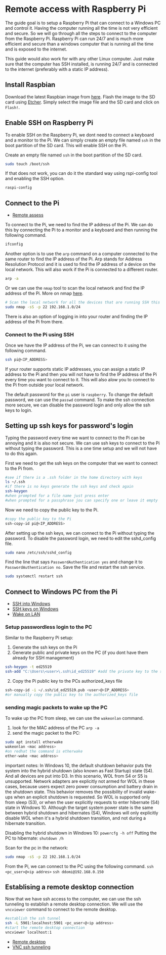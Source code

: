 # Remote access with Raspberry Pi

The guide goal is to setup a Raspberry Pi that can connect to a Windows PC and control it. Having the computer running all the time is not very efficient and secure. So we will go through all the steps to connect to the computer from the Raspberry Pi. Raspberry Pi can run 24/7 and is much more efficient and secure than a windows computer that is running all the time and is exposed to the internet.

This guide would also work for with any other Linux computer. Just make sure that the computer has SSH installed, is running 24/7 and is connected to the internet (preferably with a static IP address). 

## Install Raspbian

Download the latest Raspbian image from [here](https://www.raspberrypi.com/software/operating-systems/).
Flash the image to the SD card using [Etcher](https://www.balena.io/etcher/).
Simply select the image file and the SD card and click on `Flash!`.

## Enable SSH on Raspberry Pi

To enable SSH on the Raspberry Pi, we dont need to connect a keyboard and a monitor to the Pi. We can simply create an empty file named `ssh` in the boot partition of the SD card. This will enable SSH on the Pi.

Create an empty file named `ssh` in the boot partition of the SD card.
```bash
sudo touch /boot/ssh
```
If that does not work, you can do it the standard way using rspi-config tool and enabling the SSH option.
```bash
raspi-config
```

## Connect to the Pi

- [Remote assess](https://www.raspberrypi.com/documentation/computers/remote-access.html)

To connect to the Pi, we need to find the IP address of the Pi. We can do this by connecting the Pi to a monitor and a keyboard and then running the following command.
```bash
ifconfig
```

Another option is to use the `arp` command on a computer connected to the same router to find the IP address of the Pi.
Arp stands for Address Resolution Protocol and it is used to find the IP address of a device on the local network.
This will also work if the Pi is connected to a different router.
```bash
arp -a
```

Or we can use the `nmap` tool to scan the local network and find the IP address of the Pi.
More on nmap [here](https://nmap.org/book/man.html).
```bash
# Scan the local network for all the devices that are running SSH this will take a while go grab a coffee
sudo nmap -sS -p 22 192.168.1.0/24
```

There is also an option of logging in into your router and finding the IP address of the Pi from there.

### Connect to the Pi using SSH

Once we have the IP address of the Pi, we can connect to it using the following command.
```bash
ssh pi@<IP_ADDRESS>
```
If your router supports static IP addresses, you can assign a static IP address to the Pi and then you will not have to find the IP address of the Pi every time you want to connect to it.
This will also alow you to connect to the Pi from outside your local network.

The default password for the `pi` user is `raspberry`.
To change the default password, we can use the `passwd` command.
To make the ssh connection more secure, we can disable the password login and only allow the ssh keys to login.

## Setting up ssh keys for password's login
Typing the password every time we want to connect to the Pi can be annoying and it is also not secure. We can use ssh keys to connect to the Pi without typing the password.
This is a one time setup and we will not have to do this again.

First we need to get the ssh keys on the computer that we want to connect to the Pi from.
```bash
#see if there is a .ssh folder in the home directory with keys
ls ~/.ssh
#if there is no keys generate the ssh keys and check again
ssh-keygen
#when prompted for a file name just press enter
#when prompted for a passphrase jou can specify one or leave it empty
```
Now we need to copy the public key to the Pi.
```bash
#copy the public key to the Pi
ssh-copy-id pi@<IP_ADDRESS>
```

After setting up the ssh keys, we can connect to the Pi without typing the password.
To disable the password login, we need to edit the sshd_config file.
```bash
sudo nano /etc/ssh/sshd_config
```
Find the line that says `PasswordAuthentication yes` and change it to `PasswordAuthentication no`.
Save the file and restart the ssh service.
```bash
sudo systemctl restart ssh
```

## Connect to Windows PC from the Pi

- [SSH into Windows](https://theitbros.com/ssh-into-windows/)
- [SSH keys on Windows](https://woshub.com/using-ssh-key-based-authentication-on-windows/)
- [Wake on LAN](https://www.windowscentral.com/how-enable-and-use-wake-lan-wol-windows-10)

### Setup passwordless login to the PC

Similar to the Raspberry Pi setup:
1. Generate the ssh keys on the Pi
2. Generate public and private keys on the PC (if you dont have them already for SSH management)
```bash
ssh-keygen -t ed25519
ssh-add "C:\Users\<user>\.ssh\id_ed25519" #add the private key to the ssh agent
```
2. Copy the Pi public key to the PCs authorized_keys file
```bash
ssh-copy-id -i ~/.ssh/id_ed25519.pub <user>@<IP_ADDRESS>
#or manually copy the public key to the authorized_keys file
```

### sending magic packets to wake up the PC
To wake up the PC from sleep, we can use the `wakeonlan` command.
1. look for the MAC address of the PC `arp -a`
2. send the magic packet to the PC:

```bash
sudo apt install etherwake
wakeonlan <mac address>
#on redhat the command is etherwake
ether-wake <mac address>
```

important notes:
In Windows 10, the default shutdown behavior puts the system into the hybrid shutdown (also known as Fast Startup) state (S4). And all devices are put into D3. In this scenario, WOL from S4 or S5 is unsupported. Network adapters are explicitly not armed for WOL in these cases, because users expect zero power consumption and battery drain in the shutdown state. This behavior removes the possibility of invalid wake-ups when an explicit shutdown is requested. So WOL is supported only from sleep (S3), or when the user explicitly requests to enter hibernate (S4) state in Windows 10. Although the target system power state is the same between hybrid shutdown and hibernates (S4), Windows will only explicitly disable WOL when it's a hybrid shutdown transition, and not during a hibernate transition.

Disabling the hybrid shutdown in Windows 10: `powercfg -h off`
Putting the PC to hibernate: `shutdown /h`

Scan for the pc in the network:
```bash
sudo nmap -sS -p 22 192.168.1.0/24
```

From the Pi, we can connect to the PC using the following command.
`ssh <pc_user>@<ip addres>`
`ssh ddomi@192.168.0.150`

## Establising a remote desktop connection

Now that we have ssh access to the computer, we can use the ssh tunneling to establish a remote desktop connection. We will use the `vncviewer` command to connect to the remote desktop.

```bash
#establish the ssh tunnel
ssh -L 5901:localhost:5901 <pc_user>@<ip address>
#start the remote desktop connection
vncviewer localhost:1
```

- [Remote desktop](https://www.raspberrypi.org/documentation/remote-access/remote-desktop/README.md)
- [VNC ssh tunneling](https://www.techrepublic.com/article/how-to-connect-to-vnc-using-ssh/)



